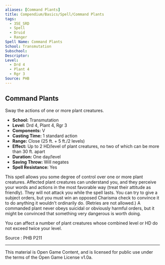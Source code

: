 ```yaml
---
aliases: [Command Plants]
title: Compendium/Basics/Spell/Command Plants
tags:
  - 35E_SRD
  - Spell
  - Druid
  - Ranger
Spell Name: Command Plants
School: Transmutation
Subschool: 
Descriptor: 
Level:
  - Drd 4
  - Plant 4
  - Rgr 3
Source: PHB
---
```


## Command Plants

Sway the actions of one or more plant creatures.

* **School:** Transmutation  
* **Level:** Drd 4, Plant 4, Rgr 3  
* **Components:** V  
* **Casting Time:** 1 standard action  
* **Range:** Close (25 ft. + 5 ft./2 levels)  
* **Effect:** Up to 2 HD/level of plant creatures, no two of which can be more than 30 ft. apart  
* **Duration:** One day/level  
* **Saving Throw:** Will negates  
* **Spell Resistance:** Yes

This spell allows you some degree of control over one or more plant creatures. Affected plant creatures can understand you, and they perceive your words and actions in the most favorable way (treat their attitude as friendly). They will not attack you while the spell lasts. You can try to give a subject orders, but you must win an opposed Charisma check to convince it to do anything it wouldn't ordinarily do. (Retries are not allowed.) A commanded plant never obeys suicidal or obviously harmful orders, but it might be convinced that something very dangerous is worth doing.

You can affect a number of plant creatures whose combined level or HD do not exceed twice your level.

Source : PHB P211

---

This material is Open Game Content, and is licensed for public use under  
the terms of the Open Game License v1.0a.
